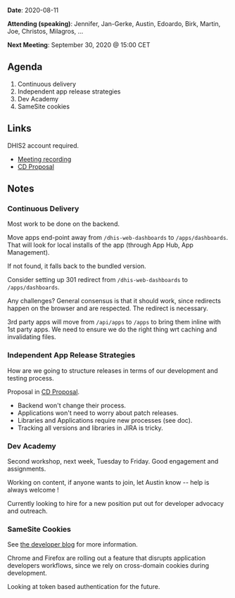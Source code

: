 **Date**: 2020-08-11

**Attending (speaking)**: Jennifer, Jan-Gerke, Austin, Edoardo, Birk, Martin, Joe, Christos, Milagros, ...

**Next Meeting**: September 30, 2020 @ 15:00 CET

## Agenda

1. Continuous delivery
2. Independent app release strategies
3. Dev Academy
4. SameSite cookies

## Links

DHIS2 account required.

- [Meeting recording](https://drive.google.com/file/d/16smAiZlZXQlSDUwB5JZLKYsuG27njG0h/view) 
- [CD Proposal](https://docs.google.com/document/d/1LXi2-CeIAtZwTntFcVXC1EbaUT1oLL3CEqvqcqmAr_s/)

## Notes

### Continuous Delivery

Most work to be done on the backend.

Move apps end-point away from `/dhis-web-dashboards` to
`/apps/dashboards`. That will look for local installs of the app
(through App Hub, App Management).

If not found, it falls back to the bundled version.

Consider setting up 301 redirect from `/dhis-web-dashboards` to
`/apps/dashboards`.

Any challenges? General consensus is that it should work, since
redirects happen on the browser and are respected. The redirect is
necessary.

3rd party apps will move from `/api/apps` to `/apps` to bring them
inline with 1st party apps. We need to ensure we do the right thing wrt
caching and invalidating files.

### Independent App Release Strategies

How are we going to structure releases in terms of our development and
testing process.

Proposal in [CD Proposal](https://docs.google.com/document/d/1LXi2-CeIAtZwTntFcVXC1EbaUT1oLL3CEqvqcqmAr_s/).

-   Backend won't change their process.
-   Applications won't need to worry about patch releases.
-   Libraries and Applications require new processes (see doc).
-   Tracking all versions and libraries in JIRA is tricky.

### Dev Academy

Second workshop, next week, Tuesday to Friday. Good engagement and
assignments.

Working on content, if anyone wants to join, let Austin know -- help is
always welcome !

Currently looking to hire for a new position put out for developer
advocacy and outreach.

### SameSite Cookies

See [the developer
blog](https://developers.dhis2.org/2020/08/cross-origin-cookies/) for
more information.

Chrome and Firefox are rolling out a feature that disrupts application
developers workflows, since we rely on cross-domain cookies during
development.

Looking at token based authentication for the future.
